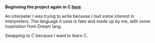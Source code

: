 __Beginning the project again in C [here](https://github.com/dhypa/yeye-interpreter)__


An interpeter I was trying to write because I had some interest in interpreters. The language it uses is fake and made up by me, with some inspiration from Dream lang.

Swapping to C because I want to learn C. 

